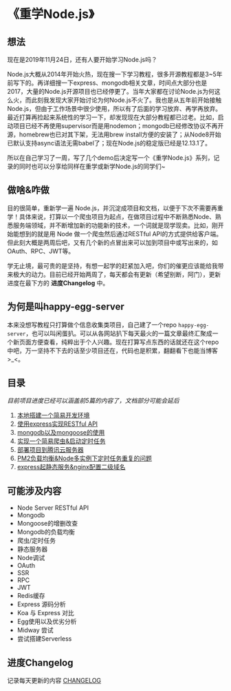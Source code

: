 # 《重学Node.js》

## 想法
现在是2019年11月24日，还有人要开始学习Node.js吗？

Node.js大概从2014年开始火热，现在搜一下学习教程，很多开源教程都是3~5年前写下的。再详细搜一下express、mongodb相关文章，时间点大部分也是2017，大量的Node.js开源项目也已经停更了。当年大家都在讨论Node.js为何这么火，而此刻我发现大家开始讨论为何Node.js不火了。我也是从五年前开始接触Node.js，但由于工作场景中很少使用，所以有了后面的学习放弃、再学再放弃。最近打算再捡起来系统性的学习一下，却发现现在大部分教程都已过老。比如，启动项目已经不再使用supervisor而是用nodemon；mongodb已经修改协议不再开源，homebrew也已对其下架，无法用brew install方便的安装了；从Node8开始已默认支持async语法无需babel了；现在Node.js的稳定版已经是12.13.1了。

所以在自己学习了一周，写了几个demo后决定写一个《重学Node.js》系列，记录的同时也可以分享给同样在重学或新学Node.js的同学们~ 

## 做啥&咋做
目的很简单，重新学一遍 Node.js，并沉淀成项目和文档，以便于下次不需要再重学！具体来说，打算以一个爬虫项目为起点，在做项目过程中不断熟悉Node、熟悉服务端领域，并不断增加新的功能新的技术，一个词就是现学现卖。比如，刚开始能想到的就是用 Node 做一个爬虫然后通过RESTful API的方式提供给客户端。但此刻大概是两周后吧，又有几个新的点冒出来可以加到项目中或写出来的，如OAuth、RPC、JWT等。

学无止境，最可贵的是坚持，有想一起学的赶紧加入吧，你们的催更应该能给我带来极大的动力。目前已经开始两周了，每天都会有更新（希望别断，阿门），更新进度在最下方的 **进度Changelog** 中。

## 为何是叫happy-egg-server
本来没想写教程只打算做个信息收集类项目，自己建了一个repo `happy-egg-server`，也可以叫闲蛋扒。可以从各网站扒下每天最火的一篇文章最终汇聚成一个新页面方便查看，纯粹出于个人兴趣。现在打算写点东西的话就还在这个repo中吧，万一坚持不下去的话至少项目还在，代码也是积累，翻翻看下也能当博客>_<。

## 目录
*目前项目进度已经可以涵盖前5篇的内容了，文档部分可能会延后*

1. [本地搭建一个简易开发环境](https://github.com/hellozhangran/happy-egg-server/blob/master/docs/1.dev-local.md)
2. [使用express实现RESTful API](https://github.com/hellozhangran/happy-egg-server/blob/master/docs/2.node-restful-api.md)
3. [mongodb以及mongoose的使用](https://github.com/hellozhangran/happy-egg-server/blob/master/docs/3.mongodb-mongoose.md)
4. [实现一个简易爬虫&启动定时任务](https://github.com/hellozhangran/happy-egg-server/blob/master/docs/4.crawler-schedule.md)
5. [部署项目到腾讯云服务器](https://github.com/hellozhangran/happy-egg-server/blob/master/docs/5.tcloud.md)
6. [PM2负载均衡&Node多实例下定时任务重复的问题](https://github.com/hellozhangran/happy-egg-server/blob/master/docs/6.pm2.md)
7. [express起静态服务&nginx配置二级域名](https://github.com/hellozhangran/happy-egg-server/blob/master/docs/7.static-web-nginx.md)

## 可能涉及内容

* Node Server RESTful API
* Mongodb
* Mongoose的增删改查
* Mongodb的负载均衡
* 爬虫/定时任务
* 静态服务器
* Node调试
* OAuth
* SSR
* RPC
* JWT
* Redis缓存
* Express 源码分析
* Koa 与 Express 对比
* Egg使用以及优劣分析
* Midway 尝试
* 尝试搭建Serverless


## 进度Changelog

记录每天更新的内容 [CHANGELOG](https://github.com/hellozhangran/happy-egg-server/blob/master/CHANGELOG.md)